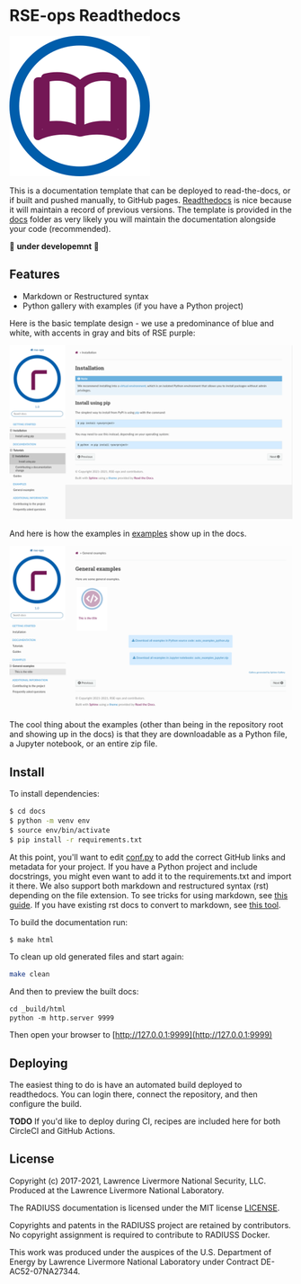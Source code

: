 # RSE-ops Readthedocs

![img/rse-ops-librarian.png](img/rse-ops-librarian.png)

This is a documentation template that can be deployed to read-the-docs, or
if built and pushed manually, to GitHub pages. [Readthedocs](readthedocs.org/) is nice because
it will maintain a record of previous versions. The template is provided in
the [docs](docs) folder as very likely you will maintain the documentation alongside
your code (recommended).

🚧️ **under developemnt** 🚧️

## Features

 - Markdown or Restructured syntax
 - Python gallery with examples (if you have a Python project)

Here is the basic template design - we use a predominance of blue and white, with accents
in gray and bits of RSE purple:

![img/install-examples.png](img/install-examples.png)

And here is how the examples in [examples](examples) show up in the docs.

![img/code-examples.png](img/code-examples.png)

The cool thing about the examples (other than being in the repository root and showing
up in the docs) is that they are downloadable as a Python file, a Jupyter notebook,
or an entire zip file.

## Install

To install dependencies:

```bash
$ cd docs
$ python -m venv env
$ source env/bin/activate
$ pip install -r requirements.txt
```

At this point, you'll want to edit [conf.py](docs/conf.py) to add the correct GitHub links
and metadata for your project. If you have a Python project and include docstrings, you might even want to
add it to the requirements.txt and import it there. We also support both markdown
and restructured syntax (rst) depending on the file extension. To see tricks for
using markdown, see [this guide](https://myst-parser.readthedocs.io/en/latest/syntax/optional.html).
If you have existing rst docs to convert to markdown, see [this tool](https://github.com/executablebooks/rst-to-myst).

To build the documentation run:

```bash
$ make html
```

To clean up old generated files and start again:

```bash
make clean
```

And then to preview the built docs:

```
cd _build/html
python -m http.server 9999
```

Then open your browser to [http://127.0.0.1:9999](http://127.0.0.1:9999)

## Deploying

The easiest thing to do is have an automated build deployed to readthedocs.
You can login there, connect the repository, and then configure the build.

**TODO** If you'd like to deploy during CI, recipes are included here for both CircleCI
and GitHub Actions.

License
-------

Copyright (c) 2017-2021, Lawrence Livermore National Security, LLC. 
Produced at the Lawrence Livermore National Laboratory.

The RADIUSS documentation is licensed under the MIT license [LICENSE](./LICENSE).

Copyrights and patents in the RADIUSS project are retained by
contributors. No copyright assignment is required to contribute to RADIUSS
Docker.

This work was produced under the auspices of the U.S. Department of
Energy by Lawrence Livermore National Laboratory under Contract
DE-AC52-07NA27344.
